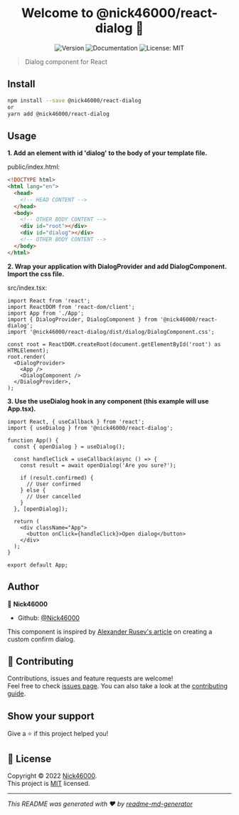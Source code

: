 <h1 align="center">Welcome to @nick46000/react-dialog 👋</h1>
<p align="center">
  <a href="https://www.npmjs.com/package/@nick46000/react-dialog" target="_blank" style="text-decoration: none;">
    <img alt="Version" src="https://img.shields.io/npm/v/@nick46000/react-dialog.svg">
  </a>
  <a href="https://github.com/Nick46000/react-dialog#readme" target="_blank" style="text-decoration: none;">
    <img alt="Documentation" src="https://img.shields.io/badge/documentation-yes-brightgreen.svg" />
  </a>
  <a href="https://github.com/Nick46000/react-dialog/blob/main/LICENSE.md" target="_blank" style="text-decoration: none;">
    <img alt="License: MIT" src="https://img.shields.io/github/license/Nick46000/react-dialog" />
  </a>
</p>

> Dialog component for React

## Install

```sh
npm install --save @nick46000/react-dialog
or
yarn add @nick46000/react-dialog
```

## Usage

<b>1. Add an element with id 'dialog' to the body of your template file.</b>

public/index.html:

```html
<!DOCTYPE html>
<html lang="en">
  <head>
    <!-- HEAD CONTENT -->
  </head>
  <body>
    <!-- OTHER BODY CONTENT -->
    <div id="root"></div>
    <div id="dialog"></div>
    <!-- OTHER BODY CONTENT -->
  </body>
</html>
```

<b>2. Wrap your application with DialogProvider and add DialogComponent. Import the css file. </b>

src/index.tsx:

```tsx
import React from 'react';
import ReactDOM from 'react-dom/client';
import App from './App';
import { DialogProvider, DialogComponent } from '@nick46000/react-dialog';
import '@nick46000/react-dialog/dist/dialog/DialogComponent.css';

const root = ReactDOM.createRoot(document.getElementById('root') as HTMLElement);
root.render(
  <DialogProvider>
    <App />
    <DialogComponent />
  </DialogProvider>,
);
```

<b>3. Use the useDialog hook in any component (this example will use App.tsx).</b>

```tsx
import React, { useCallback } from 'react';
import { useDialog } from '@nick46000/react-dialog';

function App() {
  const { openDialog } = useDialog();

  const handleClick = useCallback(async () => {
    const result = await openDialog('Are you sure?');

    if (result.confirmed) {
      // User confirmed
    } else {
      // User cancelled
    }
  }, [openDialog]);

  return (
    <div className="App">
      <button onClick={handleClick}>Open dialog</button>
    </div>
  );
}

export default App;
```

## Author

👤 **Nick46000**

- Github: [@Nick46000](https://github.com/Nick46000)

This component is inspired by <a href="https://devrecipes.net/custom-confirm-dialog-with-react-hooks-and-the-context-api/">Alexander Rusev's article</a> on creating a custom confirm dialog.

## 🤝 Contributing

Contributions, issues and feature requests are welcome!<br />Feel free to check [issues page](https://github.com/Nick46000/react-dialog/issues). You can also take a look at the [contributing guide](https://github.com/Nick46000/react-dialog/blob/main/CONTRIBUTING.md).

## Show your support

Give a ⭐️ if this project helped you!

## 📝 License

Copyright © 2022 [Nick46000](https://github.com/Nick46000).<br />
This project is [MIT](https://github.com/Nick46000/react-dialog/blob/main/LICENSE) licensed.

---

_This README was generated with ❤️ by [readme-md-generator](https://github.com/kefranabg/readme-md-generator)_
